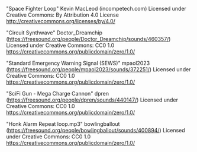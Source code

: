 "Space Fighter Loop" Kevin MacLeod (incompetech.com)
Licensed under Creative Commons: By Attribution 4.0 License
http://creativecommons.org/licenses/by/4.0/

"Circuit Synthwave" Doctor_Dreamchip (https://freesound.org/people/Doctor_Dreamchip/sounds/460357/)
Licensed under Creative Commons: CC0 1.0
https://creativecommons.org/publicdomain/zero/1.0/

"Standard Emergency Warning Signal (SEWS)" mpaol2023 (https://freesound.org/people/mpaol2023/sounds/372251/)
Licensed under Creative Commons: CC0 1.0
https://creativecommons.org/publicdomain/zero/1.0/

"SciFi Gun - Mega Charge Cannon" dpren (https://freesound.org/people/dpren/sounds/440147/)
Licensed under Creative Commons: CC0 1.0
https://creativecommons.org/publicdomain/zero/1.0/

"Honk Alarm Repeat loop.mp3" bowlingballout (https://freesound.org/people/bowlingballout/sounds/400894/)
Licensed under Creative Commons: CC0 1.0
https://creativecommons.org/publicdomain/zero/1.0/
